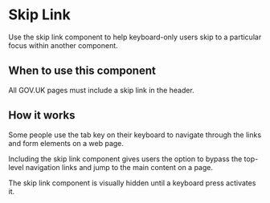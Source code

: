 # Skip Link

Use the skip link component to help keyboard-only users skip to a particular focus within another component.

## When to use this component
All GOV.UK pages must include a skip link in the header.

## How it works
Some people use the tab key on their keyboard to navigate through the links and form elements on a web page.

Including the skip link component gives users the option to bypass the top-level navigation links and jump to the main content on a page.

The skip link component is visually hidden until a keyboard press activates it.
